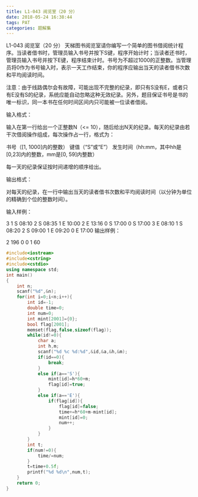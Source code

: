 ```yaml
---
title: L1-043 阅览室（20 分）
date: 2018-05-24 16:38:44
tags: PAT
categories: 题解集
---
```


L1-043 阅览室（20 分）
天梯图书阅览室请你编写一个简单的图书借阅统计程序。当读者借书时，管理员输入书号并按下S键，程序开始计时；当读者还书时，管理员输入书号并按下E键，程序结束计时。书号为不超过1000的正整数。当管理员将0作为书号输入时，表示一天工作结束，你的程序应输出当天的读者借书次数和平均阅读时间。

注意：由于线路偶尔会有故障，可能出现不完整的纪录，即只有S没有E，或者只有E没有S的纪录，系统应能自动忽略这种无效纪录。另外，题目保证书号是书的唯一标识，同一本书在任何时间区间内只可能被一位读者借阅。

输入格式：

输入在第一行给出一个正整数N（<= 10），随后给出N天的纪录。每天的纪录由若干次借阅操作组成，每次操作占一行，格式为：

书号（[1, 1000]内的整数） 键值（“S”或“E”） 发生时间（hh:mm，其中hh是[0,23]内的整数，mm是[0, 59]内整数）

每一天的纪录保证按时间递增的顺序给出。

输出格式：

对每天的纪录，在一行中输出当天的读者借书次数和平均阅读时间（以分钟为单位的精确到个位的整数时间）。

输入样例：

3
1 S 08:10
2 S 08:35
1 E 10:00
2 E 13:16
0 S 17:00
0 S 17:00
3 E 08:10
1 S 08:20
2 S 09:00
1 E 09:20
0 E 17:00
输出样例：

2 196
0 0
1 60

```cpp
#include<iostream>
#include<cstring>
#include<cstdio>
using namespace std;
int main()
{
    int n;
    scanf("%d",&n);
    for(int i=0;i<n;i++){
        int id=-1;
        double time=0;
        int num=0;
        int mint[2001]={0};
        bool flag[2001];
        memset(flag,false,sizeof(flag));
        while(id!=0){
            char a;
            int h,m;
            scanf("%d %c %d:%d",&id,&a,&h,&m);
            if(id==0){
                break;
            }
            else if(a=='S'){
                mint[id]=h*60+m;
                flag[id]=true;
            }
            else if(a=='E'){
                if(flag[id]){
                    flag[id]=false;
                    time+=h*60+m-mint[id];
                    mint[id]=0;
                    num++;
                }
            }
        }
        int t;
        if(num!=0){
            time/=num;
        }
        t=time+0.5f;
        printf("%d %d\n",num,t);
    }
    return 0;
}

```